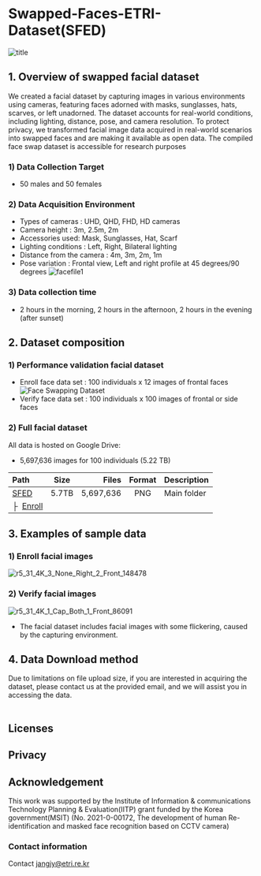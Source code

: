 # Swapped-Faces-ETRI-Dataset(SFED)
![title](https://github.com/EtriHRIFace/Face-Dataset/assets/149992598/c1b230e6-242c-4dd7-8bd5-ccd2b8d2e7ec)
<br>
## 1. Overview of swapped facial dataset 
  We created a facial dataset by capturing images in various environments using cameras, featuring faces adorned with masks, sunglasses, hats, scarves, or left unadorned. The dataset accounts for real-world conditions, including lighting, distance, pose, and camera resolution. To protect privacy, we transformed facial image data acquired in real-world scenarios into swapped faces and are making it available as open data. The compiled face swap dataset is accessible for research purposes
### 1) Data Collection Target
  * 50 males and 50 females
### 2) Data Acquisition Environment 
  * Types of cameras : UHD, QHD, FHD, HD cameras <br>
  * Camera height : 3m, 2.5m, 2m <br>
  * Accessories used: Mask, Sunglasses, Hat, Scarf <br>
  * Lighting conditions : Left, Right, Bilateral lighting <br>
  * Distance from the camera : 4m, 3m, 2m, 1m <br>
  * Pose variation : Frontal view, Left and right profile at 45 degrees/90 degrees
 ![facefile1](https://github.com/EtriHRIFace/Face-Dataset/assets/149992598/6776df9b-7bfa-42a9-8845-0d6be03af441)



### 3) Data collection time
 * 2 hours in the morning, 2 hours in the afternoon, 2 hours in the evening (after sunset)
## 2. Dataset composition
### 1) Performance validation facial dataset
* Enroll face data set : 100 individuals x 12 images of frontal faces ![Face Swapping Dataset](https://github.com/EtriHRIFace/Face-Dataset/wiki) <br>
* Verify face data set : 100 individuals x 100 images of frontal or side faces <br>
### 2) Full facial dataset  
All data is hosted on Google Drive:
* 5,697,636 images for 100 individuals (5.22 TB) 

| Path | Size | Files | Format | Description
| :--- | :--: | ----: | :----: | :----------
|[SFED](https://drive.google.com/drive/u/0/folders/0AC6PJOIeh1ufUk9PVA) | 5.7TB|5,697,636 | PNG | Main folder
| &boxvr;&nbsp; [Enroll](https://drive.google.com/drive/u/0/folders/0AC6PJOIeh1ufUk9PVA)

 
## 3. Examples of sample data
### 1) Enroll facial images
![r5_31_4K_3_None_Right_2_Front_148478](https://github.com/EtriHRIFace/Face-Dataset/assets/149992598/b7a48b26-3585-4280-89e1-ffdb40c80c96)
### 2) Verify facial images
![r5_31_4K_1_Cap_Both_1_Front_86091](https://github.com/EtriHRIFace/Face-Dataset/assets/149992598/de9684e8-6f51-4c48-9760-77d27d5c966c)
* The facial dataset includes facial images with some flickering, caused by the capturing environment.
## 4. Data Download method
Due to limitations on file upload size, if you are interested in acquiring the dataset, please contact us at the provided email, and we will assist you in accessing the data. <br>
<br>
## Licenses

## Privacy

## Acknowledgement
This work was supported by the Institute of Information & communications Technology Planning & Evaluation(IITP) grant funded by the Korea government(MSIT) (No. 2021-0-00172, The development of human Re-identification and masked face recognition based on CCTV camera)
<br>
### Contact information
Contact jangjy@etri.re.kr
